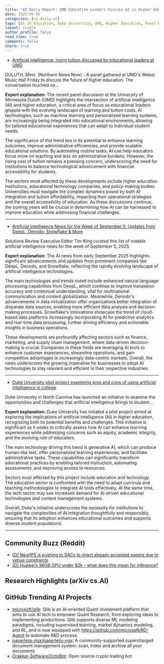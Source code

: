 ```yaml
---
title: "AI Daily Report: UMD Education Leaders Discuss AI in Higher Education, Duke's AI Pilot Project Launches (2025-09-06)"
date: 2025-09-06
categories: [ai-daily-en]
tags: [AI in Education, Duke University, UMD, Higher Education, Panel Discussion, AI Opportunities, Student Initiatives]
layout: single
author_profile: false
read_time: true
comments: false
share: true
---
```

- [Artificial intelligence, rising tuition discussed by educational leaders at UMD](https://www.northernnewsnow.com/2025/09/06/artificial-intelligence-rising-tuition-discussed-by-educational-leaders-umd/)

DULUTH, Minn. (Northern News Now) - A panel gathered at UMD's Weber Music Hall Friday to discuss the future of higher education. The conversation touched on...

**Expert explanation:**
The recent panel discussion at the University of Minnesota Duluth (UMD) highlights the intersection of artificial intelligence (AI) and higher education, a critical area of focus as educational leaders grapple with the evolving landscape of learning and tuition costs. AI technologies, such as machine learning and personalized learning systems, are increasingly being integrated into educational environments, allowing for tailored educational experiences that can adapt to individual student needs.

The significance of this trend lies in its potential to enhance learning outcomes, improve administrative efficiencies, and provide scalable educational solutions. By automating routine tasks, AI can help educators focus more on teaching and less on administrative burdens. However, the rising cost of tuition remains a pressing concern, underscoring the need for institutions to balance technological advancement with financial accessibility for students.

The sectors most affected by these developments include higher education institutions, educational technology companies, and policy-making bodies. Universities must navigate the complex dynamics posed by both AI integration and tuition affordability, impacting their operational strategies and the overall accessibility of education. As these discussions continue, the coming years will be crucial in determining how AI can be harnessed to improve education while addressing financial challenges.

---
- [Artificial Intelligence News for the Week of September 5; Updates from DeepL, Denodo, Snowflake & More](https://solutionsreview.com/artificial-intelligence-news-for-the-week-of-september-5-updates-from-deepl-denodo-snowflake-more/)

Solutions Review Executive Editor Tim King curated this list of notable artificial intelligence news for the week of September 5, 2025.

**Expert explanation:**
The AI news from early September 2025 highlights significant advancements and updates from prominent companies like DeepL, Denodo, and Snowflake, reflecting the rapidly evolving landscape of artificial intelligence technologies. 

The main technologies and trends noted include enhanced natural language processing capabilities from DeepL, which continue to improve translation accuracy and contextual understanding, vital for multinational communication and content globalization. Meanwhile, Denodo's advancements in data virtualization offer organizations better integration of disparate data sources, enabling more efficient data analysis and decision-making processes. Snowflake's innovations showcase the trend of cloud-based data platforms increasingly incorporating AI for predictive analytics and real-time data processing, further driving efficiency and actionable insights in business operations.

These developments are profoundly affecting sectors such as finance, marketing, and supply chain management, where data-driven decision-making is crucial. Companies in these fields are leveraging AI tools to enhance customer experiences, streamline operations, and gain competitive advantages in increasingly data-centric markets. Overall, the news underscores the growing imperative for businesses to adopt AI technologies to stay relevant and efficient in their respective industries.

---
- [Duke University pilot project examining pros and cons of using artificial intelligence in college](https://apnews.com/article/artificial-intelligence-colleges-and-universities-alice-mary-baldwin-general-news-e0037fe9d6731010894bb6d4b52f9665)

Duke University in North Carolina has launched an initiative to examine the opportunities and challenges that artificial intelligence brings to student...

**Expert explanation:**
Duke University has initiated a pilot project aimed at exploring the implications of artificial intelligence (AI) in higher education, recognizing both its potential benefits and challenges. This initiative is significant as it seeks to critically assess how AI can enhance learning experiences while addressing concerns such as equity, academic integrity, and the evolving role of educators.

The main technology driving this trend is generative AI, which can produce human-like text, offer personalized learning experiences, and facilitate administrative tasks. These capabilities can significantly transform educational practices by enabling tailored instruction, automating assessments, and improving access to resources.

Sectors most affected by this project include education and technology. The education sector is confronted with the need to adapt curricula and teaching methodologies to integrate AI tools effectively. At the same time, the tech sector may see increased demand for AI-driven educational technologies and content management systems.

Overall, Duke's initiative underscores the necessity for institutions to navigate the complexities of AI integration thoughtfully and responsibly, ensuring that its adoption enhances educational outcomes and supports diverse student populations.

---

## Community Buzz (Reddit)
- [[D] NeurIPS is pushing to SACs to reject already accepted papers due to venue constraints](https://www.reddit.com/r/MachineLearning/comments/1n4bebi/d_neurips_is_pushing_to_sacs_to_reject_already/)
- [[D] Huawei’s 96GB GPU under $2k – what does this mean for inference?](https://www.reddit.com/r/MachineLearning/comments/1n4y2y3/d_huaweis_96gb_gpu_under_2k_what_does_this_mean/)

## Research Highlights (arXiv cs.AI)


## GitHub Trending AI Projects
- [microsoft/qlib](microsoft/qlib): Qlib is an AI-oriented Quant investment platform that aims to use AI tech to empower Quant Research, from exploring ideas to implementing productions. Qlib supports diverse ML modeling paradigms, including supervised learning, market dynamics modeling, and RL, and is now equipped with https://github.com/microsoft/RD-Agent to automate R&D process.
- [paperless-ngx/paperless-ngx](paperless-ngx/paperless-ngx): A community-supported supercharged document management system: scan, index and archive all your documents
- [Drakkar-Software/OctoBot](Drakkar-Software/OctoBot): Open source crypto trading bot
